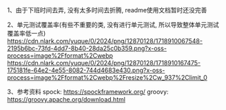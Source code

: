 1、由于下班时间去弄, 没有太多时间去折腾, readme使用文档暂时还没完善

2、单元测试覆盖率(有些不重要的类, 没有进行单元测试, 所以导致整体单元测试覆盖率低一点)
https://cdn.nlark.com/yuque/0/2024/png/12870128/1718910067548-2195b6bc-73fd-4dd7-8b40-28da25c0b359.png?x-oss-process=image%2Fformat%2Cwebp
https://cdn.nlark.com/yuque/0/2024/png/12870128/1718910167475-175181fe-64e2-4e55-8082-744d4683e430.png?x-oss-process=image%2Fformat%2Cwebp%2Fresize%2Cw_937%2Climit_0

3、参考资料
spock: https://spockframework.org/
groovy: https://groovy.apache.org/download.html
 